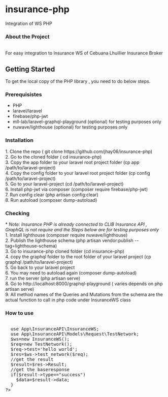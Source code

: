 # insurance-php
Integration of WS PHP

<h3>About the Project</h3><br/>
For easy integration to Insurance WS of Cebuana Lhuillier Insurance Broker
<h2>Getting Started</h2>
To get the local copy of the PHP library , you need to do below steps.
<h3>Prerequisistes</h3>
<ul>
  <li>PHP</li>
  <li>laravel/laravel</li>
  <li>firebase/php-jwt</li>
  <li>mll-lab/laravel-graphql-playground (optional) for testing purposes only</li>
  <li>nuwave/lighthouse (optional) for testing purposes only </li>
</ul>
<h3>Installation</h3>
1. Clone the repo ( git clone https://github.com/jhay06/insurance-php)<br/>
2. Go to the cloned folder ( cd insurance-php)<br/>
3. Copy the app folder to your laravel root project folder (cp app /path/to/laravel-project)<br/>
4. Copy the config folder to your laravel root project folder (cp config /path/to/laravel-project)<br/>
5. Go to your laravel-project (cd /path/to/laravel-project)<br/>
6. Install php-jwt via composer (composer require firebase/php-jwt)<br/>
7. Run config clear (php artisan config:clear)<br/>
8. Run autoload (composer dump-autoload)<br/>
<h3>Checking</h3>
* <i>Note: Insurance PHP is already connected to CLIB Insurance API , GraphQL is not require and the Steps below are for testing purposes only</i><br/>
1. Install lighthouse (composer require nuwave/lighthouse)<br/>
2. Publish the lighthouse schema (php artisan vendor:publish --tag=lighthouse-schema)<br/>
3. Go to insurance-php cloned folder (cd insurance-php)<br/>
4. copy the graphql folder to the root folder of your laravel project (cp graphql /path/to/laravel-project)<br/>
5. Go back to your laravel project <br/>
6. You may need to autoload again (composer dump-autoload)<br/>
7. run the server (php artisan serve)<br/>
8. Go to http://localhost:8000/graphql-playground ( varies depends on php artisan serve)<br/>
9. All method names of the Queries and Mutations from the schema are the actual function to call in php code under InsuranceWS class 
<h3>How to use</h3>
<pre>
<?php
<br/>
  use App\InsuranceAPI\InsuranceWS;
  use App\InsuranceAPI\Models\Request\TestNetwork;
  $ws=new InsuranceWS();
  $req=new TestNetwork();
  $req->test='hello world';
  $res=$ws->test_network($req);
  //get the result
  $result=$res->Result;
  //get the baseresponse
  if($result->type=="success")
    $data=$result->data;
  }
?>
</pre>
